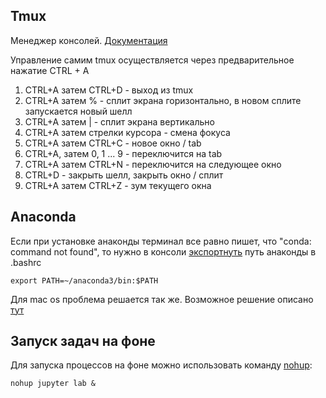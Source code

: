 Tmux
----
Менеджер консолей. [Документация](https://help.ubuntu.ru/wiki/byobu)

Управление самим tmux осуществляется через предварительное нажатие CTRL + A

1) CTRL+A затем CTRL+D - выход из tmux
2) CTRL+A затем % - сплит экрана горизонтально, в новом сплите запускается новый шелл
3) CTRL+A затем | - сплит экрана вертикально
4) CTRL+A  затем стрелки курсора - смена фокуса
5) CTRL+A затем CTRL+C - новое окно / tab
6) CTRL+A, затем 0, 1 ... 9 - переключится на tab
7) CTRL+A затем CTRL+N - переключится на следующее окно
8) CTRL+D - закрыть шелл, закрыть окно / сплит
9) CTRL+A затем  CTRL+Z - зум текущего окна


Anaconda
-------

Если при установке анаконды терминал все равно пишет, что "conda: command not found", то нужно в консоли [экспортнуть](https://saturncloud.io/blog/understanding-the-export-path-command-a-deep-dive-into-export-pathanaconda3binpath/) путь анаконды в .bashrc

~~~
export PATH=~/anaconda3/bin:$PATH
~~~

Для mac os проблема решается так же. Возможное решение описано  [тут](https://stackoverflow.com/questions/35029029/jupyter-notebook-command-does-not-work-on-mac)


Запуск задач на фоне
--------------------

Для запуска процессов на фоне можно использовать команду [nohup](https://phoenixnap.com/kb/linux-run-command-background):
~~~
nohup jupyter lab &
~~~
